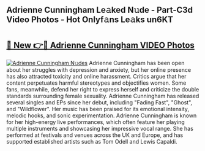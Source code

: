 ## Adrienne Cunningham Le𝚊ked N𝚞de - Part-C3d Video Photos - Hot Onlyf𝚊ns Le𝚊ks un6KT

# <h2><a href="http://ab65884.deff.icu/?id=Adrienne+Cunningham">🔗 New 👉🔴 Adrienne Cunningham VIDEO Photos</a></h2>

[![Adrienne Cunningham N𝚞des](https://i.imgur.com/rIISA9y.gif)](http://ab65884.deff.icu/?id=Adrienne+Cunningham)
Adrienne Cunningham has been open about her struggles with depression and anxiety, but her online presence has also attracted toxicity and online harassment. Critics argue that her content perpetuates harmful stereotypes and objectifies women. Some fans, meanwhile, defend her right to express herself and criticize the double standards surrounding female sexuality. Adrienne Cunningham has released several singles and EPs since her debut, including "Fading Fast", "Ghost", and "Wildflower". Her music has been praised for its emotional intensity, melodic hooks, and sonic experimentation. Adrienne Cunningham is known for her high-energy live performances, which often feature her playing multiple instruments and showcasing her impressive vocal range. She has performed at festivals and venues across the UK and Europe, and has supported established artists such as Tom Odell and Lewis Capaldi.
